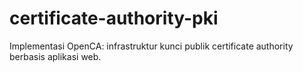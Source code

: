 # certificate-authority-pki
Implementasi OpenCA: infrastruktur kunci publik certificate authority berbasis aplikasi web.
